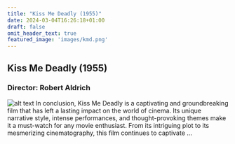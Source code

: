 ```yaml
---
title: "Kiss Me Deadly (1955)"
date: 2024-03-04T16:26:18+01:00
draft: false
omit_header_text: true
featured_image: 'images/kmd.png'
---
```


##  Kiss Me Deadly (1955)
### Director: Robert Aldrich
![alt text](https://core-cms.bfi.org.uk/sites/default/files/styles/responsive/public/2021-09/kiss-me-deadly-1955-ralph-meeker-beaten-on-bed.jpeg/1440x0/kiss-me-deadly-1955-ralph-meeker-beaten-on-bed.jpeg "Kiss Me Deadly (1955)")
In conclusion, Kiss Me Deadly is a captivating and groundbreaking film that has left a lasting impact on the world of cinema. Its unique narrative style, intense performances, and thought-provoking themes make it a must-watch for any movie enthusiast. From its intriguing plot to its mesmerizing cinematography, this film continues to captivate ...
